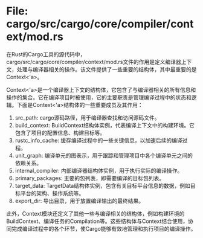 # File: cargo/src/cargo/core/compiler/context/mod.rs

在Rust的Cargo工具的源代码中，cargo/src/cargo/core/compiler/context/mod.rs文件的作用是定义编译器上下文，处理与编译器相关的操作。该文件提供了一些重要的结构体，其中最重要的是Context<'a>。

Context<'a>是一个编译器上下文的结构体，它包含了与编译器相关的所有信息和操作的集合。它在编译项目时被使用，它的主要职责是管理编译过程中的状态和逻辑。下面是Context<'a>结构体的一些重要成员及其作用：

1. src_path: cargo源码路径，用于编译器查找和访问源码文件。
2. build_context: BuildContext结构体实例，代表编译上下文中的构建环境。它包含了项目的配置信息、构建目标等。
3. rustc_info_cache: 缓存编译过程中的一些关键信息，以加速后续的编译过程。
4. unit_graph: 编译单元的图表示，用于跟踪和管理项目中各个编译单元之间的依赖关系。
5. internal_compiler: 内部编译器结构体实例，用于执行实际的编译操作。
6. primary_packages: 主要的包列表，即需要编译的目标包列表。
7. target_data: TargetData结构体实例，包含有关目标平台信息的数据，例如目标平台的架构、操作系统等。
8. export_dir: 导出目录，用于放置编译输出的最终结果。

此外，Context模块还定义了其他一些与编译相关的结构体，例如构建环境的BuildContext、编译任务的Compilation等。这些结构体与Context结合使用，协同完成编译过程中的各个环节，使Cargo能够有效地管理和执行项目的编译操作。

